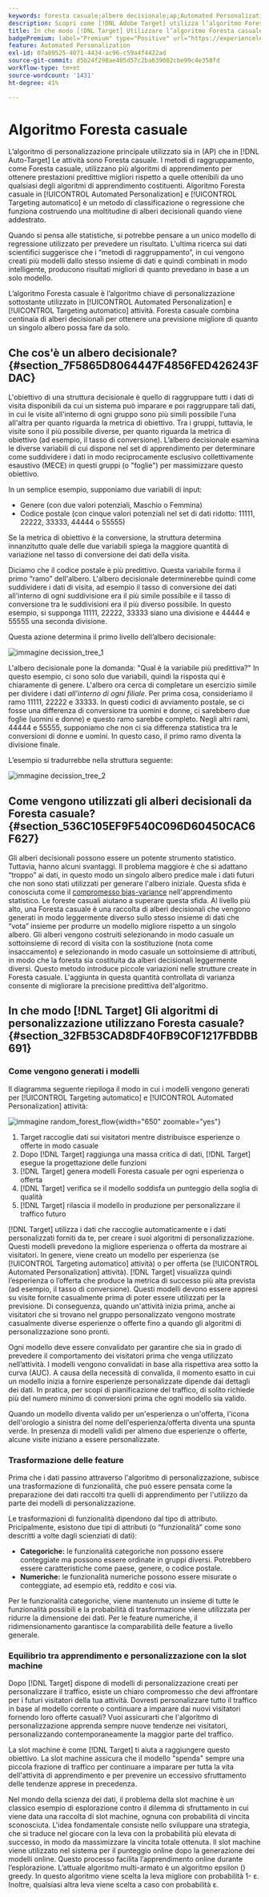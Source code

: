 ```yaml
---
keywords: foresta casuale;albero decisionale;ap;Automated Personalization
description: Scopri come [!DNL Adobe Target] utilizza l’algoritmo Foresta casuale in entrambi [!UICONTROL Automated Personalization] (AP) [!UICONTROL Targeting automatico] attività.
title: In che modo [!DNL Target] Utilizzare l’algoritmo Foresta casuale?
badgePremium: label="Premium" type="Positive" url="https://experienceleague.adobe.com/docs/target/using/introduction/intro.html?lang=en#premium newtab=true" tooltip="Vedi cosa è incluso in Target Premium."
feature: Automated Personalization
exl-id: 07a89525-4071-4434-ac96-c59a4f4422ad
source-git-commit: d5b24f298ae405d57c2ba639082cbe99c4e358fd
workflow-type: tm+mt
source-wordcount: '1431'
ht-degree: 41%

---
```


# Algoritmo Foresta casuale

L’algoritmo di personalizzazione principale utilizzato sia in (AP) che in [!DNL Auto-Target] Le attività sono Foresta casuale. I metodi di raggruppamento, come Foresta casuale, utilizzano più algoritmi di apprendimento per ottenere prestazioni predittive migliori rispetto a quelle ottenibili da uno qualsiasi degli algoritmi di apprendimento costituenti. Algoritmo Foresta casuale in [!UICONTROL Automated Personalization] e [!UICONTROL Targeting automatico] è un metodo di classificazione o regressione che funziona costruendo una moltitudine di alberi decisionali quando viene addestrato.

Quando si pensa alle statistiche, si potrebbe pensare a un unico modello di regressione utilizzato per prevedere un risultato. L&#39;ultima ricerca sui dati scientifici suggerisce che i “metodi di raggruppamento”, in cui vengono creati più modelli dallo stesso insieme di dati e quindi combinati in modo intelligente, producono risultati migliori di quanto prevedano in base a un solo modello.

L’algoritmo Foresta casuale è l’algoritmo chiave di personalizzazione sottostante utilizzato in [!UICONTROL Automated Personalization] e [!UICONTROL Targeting automatico] attività. Foresta casuale combina centinaia di alberi decisionali per ottenere una previsione migliore di quanto un singolo albero possa fare da solo.

## Che cos&#39;è un albero decisionale? {#section_7F5865D8064447F4856FED426243FDAC}

L&#39;obiettivo di una struttura decisionale è quello di raggruppare tutti i dati di visita disponibili da cui un sistema può imparare e poi raggruppare tali dati, in cui le visite all&#39;interno di ogni gruppo sono più simili possibile l&#39;una all&#39;altra per quanto riguarda la metrica di obiettivo. Tra i gruppi, tuttavia, le visite sono il più possibile diverse, per quanto riguarda la metrica di obiettivo (ad esempio, il tasso di conversione). L’albero decisionale esamina le diverse variabili di cui dispone nel set di apprendimento per determinare come suddividere i dati in modo reciprocamente esclusivo collettivamente esaustivo (MECE) in questi gruppi (o &quot;foglie&quot;) per massimizzare questo obiettivo.

In un semplice esempio, supponiamo due variabili di input:

* Genere (con due valori potenziali, Maschio o Femmina)
* Codice postale (con cinque valori potenziali nel set di dati ridotto: 11111, 22222, 33333, 44444 o 55555)

Se la metrica di obiettivo è la conversione, la struttura determina innanzitutto quale delle due variabili spiega la maggiore quantità di variazione nel tasso di conversione dei dati della visita.

Diciamo che il codice postale è più predittivo. Questa variabile forma il primo “ramo” dell&#39;albero. L&#39;albero decisionale determinerebbe quindi come suddividere i dati di visita, ad esempio il tasso di conversione dei dati all&#39;interno di ogni suddivisione era il più simile possibile e il tasso di conversione tra le suddivisioni era il più diverso possibile. In questo esempio, si supponga 11111, 22222, 33333 siano una divisione e 44444 e 55555 una seconda divisione.

Questa azione determina il primo livello dell’albero decisionale:

![immagine decission_tree_1](assets/decsion_tree_1.png)

L&#39;albero decisionale pone la domanda: &quot;Qual è la variabile più predittiva?&quot; In questo esempio, ci sono solo due variabili, quindi la risposta qui è chiaramente di genere. L&#39;albero ora cerca di completare un esercizio simile per dividere i dati *all&#39;interno di ogni filiale*. Per prima cosa, consideriamo il ramo 11111, 22222 e 33333. In questi codici di avviamento postale, se ci fosse una differenza di conversione tra uomini e donne, ci sarebbero due foglie (uomini e donne) e questo ramo sarebbe completo. Negli altri rami, 44444 e 55555, supponiamo che non ci sia differenza statistica tra le conversioni di donne e uomini. In questo caso, il primo ramo diventa la divisione finale.

L’esempio si tradurrebbe nella struttura seguente:

![immagine decission_tree_2](assets/decsion_tree_2.png)

## Come vengono utilizzati gli alberi decisionali da Foresta casuale? {#section_536C105EF9F540C096D60450CAC6F627}

Gli alberi decisionali possono essere un potente strumento statistico. Tuttavia, hanno alcuni svantaggi. Il problema maggiore è che si adattano “troppo” ai dati, in questo modo un singolo albero predice male i dati futuri che non sono stati utilizzati per generare l&#39;albero iniziale. Questa sfida è conosciuta come il [compromesso bias-variance](https://en.wikipedia.org/wiki/Bias%E2%80%93variance_tradeoff) nell&#39;apprendimento statistico. Le foreste casuali aiutano a superare questa sfida. Al livello più alto, una Foresta casuale è una raccolta di alberi decisionali che vengono generati in modo leggermente diverso sullo stesso insieme di dati che “vota” insieme per produrre un modello migliore rispetto a un singolo albero. Gli alberi vengono costruiti selezionando in modo casuale un sottoinsieme di record di visita con la sostituzione (nota come insaccamento) e selezionando in modo casuale un sottoinsieme di attributi, in modo che la foresta sia costituita da alberi decisionali leggermente diversi. Questo metodo introduce piccole variazioni nelle strutture create in Foresta casuale. L&#39;aggiunta in questa quantità controllata di varianza consente di migliorare la precisione predittiva dell&#39;algoritmo.

## In che modo [!DNL Target] Gli algoritmi di personalizzazione utilizzano Foresta casuale? {#section_32FB53CAD8DF40FB9C0F1217FBDBB691}

### Come vengono generati i modelli

Il diagramma seguente riepiloga il modo in cui i modelli vengono generati per [!UICONTROL Targeting automatico] e [!UICONTROL Automated Personalization] attività:

![immagine random_forest_flow](assets/random_forest_flow.png){width="650" zoomable="yes"}

1. Target raccoglie dati sui visitatori mentre distribuisce esperienze o offerte in modo casuale
1. Dopo [!DNL Target] raggiunga una massa critica di dati, [!DNL Target] esegue la progettazione delle funzioni
1. [!DNL Target] genera modelli Foresta casuale per ogni esperienza o offerta
1. [!DNL Target] verifica se il modello soddisfa un punteggio della soglia di qualità
1. [!DNL Target] rilascia il modello in produzione per personalizzare il traffico futuro

[!DNL Target] utilizza i dati che raccoglie automaticamente e i dati personalizzati forniti da te, per creare i suoi algoritmi di personalizzazione. Questi modelli prevedono la migliore esperienza o offerta da mostrare ai visitatori. In genere, viene creato un modello per esperienza (se [!UICONTROL Targeting automatico] attività) o per offerta (se [!UICONTROL Automated Personalization] attività). [!DNL Target] visualizza quindi l’esperienza o l’offerta che produce la metrica di successo più alta prevista (ad esempio, il tasso di conversione). Questi modelli devono essere appresi su visite fornite casualmente prima di poter essere utilizzati per la previsione. Di conseguenza, quando un&#39;attività inizia prima, anche ai visitatori che si trovano nel gruppo personalizzato vengono mostrate casualmente diverse esperienze o offerte fino a quando gli algoritmi di personalizzazione sono pronti.

Ogni modello deve essere convalidato per garantire che sia in grado di prevedere il comportamento dei visitatori prima che venga utilizzato nell’attività. I modelli vengono convalidati in base alla rispettiva area sotto la curva (AUC). A causa della necessità di convalida, il momento esatto in cui un modello inizia a fornire esperienze personalizzate dipende dai dettagli dei dati. In pratica, per scopi di pianificazione del traffico, di solito richiede più del numero minimo di conversioni prima che ogni modello sia valido.

Quando un modello diventa valido per un&#39;esperienza o un&#39;offerta, l&#39;icona dell&#39;orologio a sinistra del nome dell&#39;esperienza/offerta diventa una spunta verde. In presenza di modelli validi per almeno due esperienze o offerte, alcune visite iniziano a essere personalizzate.

### Trasformazione delle feature

Prima che i dati passino attraverso l&#39;algoritmo di personalizzazione, subisce una trasformazione di funzionalità, che può essere pensata come la preparazione dei dati raccolti tra quelli di apprendimento per l&#39;utilizzo da parte dei modelli di personalizzazione.

Le trasformazioni di funzionalità dipendono dal tipo di attributo. Pricipalmente, esistono due tipi di attributi (o “funzionalità” come sono descritti a volte dagli scienziati di dati):

* **Categoriche:** le funzionalità categoriche non possono essere conteggiate ma possono essere ordinate in gruppi diversi. Potrebbero essere caratteristiche come paese, genere, o codice postale.
* **Numeriche:** le funzionalità numeriche possono essere misurate o conteggiate, ad esempio età, reddito e così via.

Per le funzionalità categoriche, viene mantenuto un insieme di tutte le funzionalità possibili e la probabilità di trasformazione viene utilizzata per ridurre la dimensione dei dati. Per le feature numeriche, il ridimensionamento garantisce la comparabilità delle feature a livello generale.

### Equilibrio tra apprendimento e personalizzazione con la slot machine

Dopo [!DNL Target] dispone di modelli di personalizzazione creati per personalizzare il traffico, esiste un chiaro compromesso che devi affrontare per i futuri visitatori della tua attività. Dovresti personalizzare tutto il traffico in base al modello corrente o continuare a imparare dai nuovi visitatori fornendo loro offerte casuali? Vuoi assicurarti che l&#39;algoritmo di personalizzazione apprenda sempre nuove tendenze nei visitatori, personalizzando contemporaneamente la maggior parte del traffico.

La slot machine è come [!DNL Target] ti aiuta a raggiungere questo obiettivo. La slot machine assicura che il modello &quot;spenda&quot; sempre una piccola frazione di traffico per continuare a imparare per tutta la vita dell&#39;attività di apprendimento e per prevenire un eccessivo sfruttamento delle tendenze apprese in precedenza.

Nel mondo della scienza dei dati, il problema della slot machine è un classico esempio di esplorazione contro il dilemma di sfruttamento in cui viene data una raccolta di slot machine, ognuna con probabilità di vincita sconosciuta. L&#39;idea fondamentale consiste nello sviluppare una strategia, che si traduce nel giocare con la leva con la probabilità più elevata di successo, in modo da massimizzare la vincita totale ottenuta. Il slot machine viene utilizzato nel sistema per il punteggio online dopo la generazione dei modelli online. Questo processo facilita l’apprendimento online durante l’esplorazione. L’attuale algoritmo multi-armato è un algoritmo epsilon () greedy. In questo algoritmo viene scelta la leva migliore con probabilità 1- ε. Inoltre, qualsiasi altra leva viene scelta a caso con probabilità ε.
